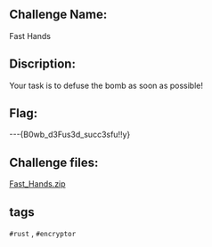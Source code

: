 Challenge Name: 
----------------------------
Fast Hands

Discription: 
----------------------------
Your task is to defuse the bomb as soon as possible!

Flag:
----------------------------
---{B0wb_d3Fus3d_succ3sfu!!y}

Challenge files:
----------------------------
[Fast_Hands.zip](https://github.com/YoungFlexerGR/challDev/files/11904542/Fast_Hands.zip)

tags
----------------------------
`#rust` , `#encryptor` 
